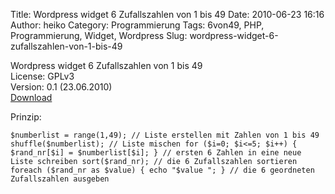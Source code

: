 Title: Wordpress widget 6 Zufallszahlen von 1 bis 49
Date: 2010-06-23 16:16
Author: heiko
Category: Programmierung
Tags: 6von49, PHP, Programmierung, Widget, Wordpress
Slug: wordpress-widget-6-zufallszahlen-von-1-bis-49

Wordpress widget 6 Zufallszahlen von 1 bis 49  
License: GPLv3  
Version: 0.1 (23.06.2010)  
[Download][]

Prinzip:  

`$numberlist = range(1,49); // Liste erstellen mit Zahlen von 1 bis 49 shuffle($numberlist); // Liste mischen for ($i=0; $i<=5; $i++) { $rand_nr[$i] = $numberlist[$i]; } // ersten 6 Zahlen in eine neue Liste schreiben sort($rand_nr); // die 6 Zufallszahlen sortieren foreach ($rand_nr as $value) { echo "$value "; } // die 6 geordneten Zufallszahlen ausgeben`

  [Download]: http://www.datenpaul.de/archive/six_random_numbers.zip
